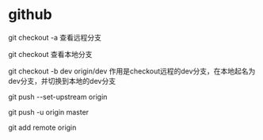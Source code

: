 # github

git checkout -a 查看远程分支

git checkout 查看本地分支

git checkout -b dev origin/dev 作用是checkout远程的dev分支，在本地起名为dev分支，并切换到本地的dev分支

git push --set-upstream origin

git push -u origin master

git add remote origin 

